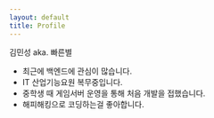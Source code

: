 ```yaml
---
layout: default
title: Profile
---
```



김민성 aka. 빠른별

- 최근에 백엔드에 관심이 많습니다.
- IT 산업기능요원 복무중입니다.
- 중학생 때 게임서버 운영을 통해 처음 개발을 접했습니다.
- 해피해킹으로 코딩하는걸 좋아합니다.

